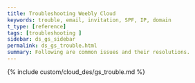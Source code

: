 ```yaml
---
title: Troubleshooting Weebly Cloud
keywords: trouble, email, invitation, SPF, IP, domain
t_type: [reference]
tags: [troubleshooting ]
sidebar: ds_gs_sidebar
permalink: ds_gs_trouble.html
summary: ​Following are common issues and their resolutions.
---
```

{% include custom/cloud_des/gs_trouble.md %}
